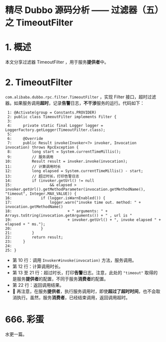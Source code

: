 # 精尽 Dubbo 源码分析 —— 过滤器（五）之 TimeoutFilter



# 1. 概述

本文分享过滤器 TimeoutFilter ，用于服务**提供者**中。

# 2. TimeoutFilter

`com.alibaba.dubbo.rpc.filter.TimeoutFilter` ，实现 Filter 接口，超时过滤器。如果服务调用**超时**，记录**告警**日志，**不干涉**服务的运行。代码如下：

```
 1: @Activate(group = Constants.PROVIDER)
 2: public class TimeoutFilter implements Filter {
 3: 
 4:     private static final Logger logger = LoggerFactory.getLogger(TimeoutFilter.class);
 5: 
 6:     @Override
 7:     public Result invoke(Invoker<?> invoker, Invocation invocation) throws RpcException {
 8:         long start = System.currentTimeMillis();
 9:         // 服务调用
10:         Result result = invoker.invoke(invocation);
11:         // 计算调用时长
12:         long elapsed = System.currentTimeMillis() - start;
13:         // 超过时长，打印告警日志
14:         if (invoker.getUrl() != null
15:                 && elapsed > invoker.getUrl().getMethodParameter(invocation.getMethodName(), "timeout", Integer.MAX_VALUE)) {
16:             if (logger.isWarnEnabled()) {
17:                 logger.warn("invoke time out. method: " + invocation.getMethodName()
18:                         + " arguments: " + Arrays.toString(invocation.getArguments()) + " , url is "
19:                         + invoker.getUrl() + ", invoke elapsed " + elapsed + " ms.");
20:             }
21:         }
22:         return result;
23:     }
24: 
25: }
```

- 第 10 行：调用 `Invoker#invoke(invocation)` 方法，服务调用。
- 第 12 行：计算调用时长。
- 第 13 至 21 行：超过时长，打印**告警**日志。注意，此处的 `"timeout"` 取得的是服务**提供者**的配置，不同于服务**消费者**的配置。
- 第 22 行：返回调用结果。
- 🙂 再注意，在服务**提供者**，执行服务调用时，即使**超过了超时时间**，也不会取消执行。虽然，服务**消费者**，已经结束调用，返回调用超时。

# 666. 彩蛋

水更一篇。